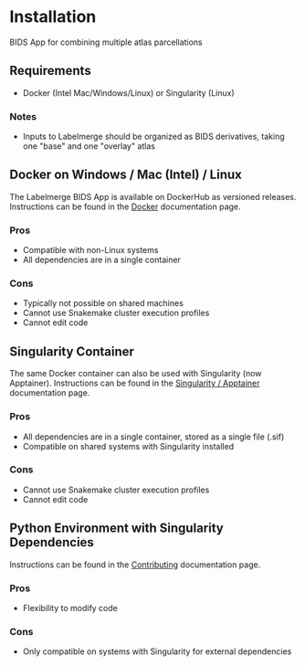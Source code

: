 # Installation

BIDS App for combining multiple atlas parcellations

## Requirements

* Docker (Intel Mac/Windows/Linux) or Singularity (Linux)

### Notes
* Inputs to Labelmerge should be organized as BIDS derivatives, taking one "base" and one "overlay" atlas

## Docker on Windows / Mac (Intel) / Linux

The Labelmerge BIDS App is available on DockerHub as versioned releases.
Instructions can be found in the [Docker](https://labelmerge.readthedocs.io/en/stable/getting_started/docker.html) documentation page.

### Pros
* Compatible with non-Linux systems
* All dependencies are in a single container

### Cons
* Typically not possible on shared machines
* Cannot use Snakemake cluster execution profiles
* Cannot edit code

## Singularity Container

The same Docker container can also be used with Singularity (now Apptainer).
Instructions can be found in the [Singularity / Apptainer](https://labelmerge.readthedocs.io/en/stable/getting_started/singularity.html) documentation page.

### Pros
* All dependencies are in a single container, stored as a single file (.sif)
* Compatible on shared systems with Singularity installed

### Cons
* Cannot use Snakemake cluster execution profiles
* Cannot edit code

## Python Environment with Singularity Dependencies

Instructions can be found in the [Contributing](https://labelmerge.readthedocs.io/en/stable/contributing/contributing.html) documentation page.

### Pros
* Flexibility to modify code

### Cons
* Only compatible on systems with Singularity for external dependencies


